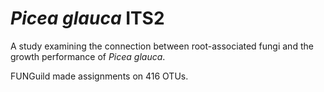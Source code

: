 # _Picea_ _glauca_ ITS2
A study examining the connection between root-associated fungi and the growth performance of _Picea glauca_.

FUNGuild made assignments on 416 OTUs.
